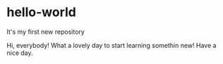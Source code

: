 # hello-world
It's my first new repository

Hi, everybody! What a lovely day to start learning somethin new!
Have a nice day.
